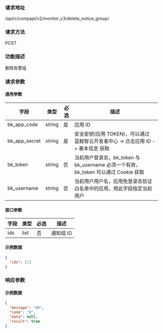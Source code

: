 
### 请求地址

/api/c/compapi/v2/monitor_v3/delete_notice_group/



### 请求方法

POST


### 功能描述

删除告警组

### 请求参数


#### 通用参数

| 字段 | 类型 | 必选 |  描述 |
|-----------|------------|--------|------------|
| bk_app_code  |  string    | 是 | 应用 ID     |
| bk_app_secret|  string    | 是 | 安全密钥(应用 TOKEN)，可以通过 蓝鲸智云开发者中心 -&gt; 点击应用 ID -&gt; 基本信息 获取 |
| bk_token     |  string    | 否 | 当前用户登录态，bk_token 与 bk_username 必须一个有效，bk_token 可以通过 Cookie 获取 |
| bk_username  |  string    | 否 | 当前用户用户名，应用免登录态验证白名单中的应用，用此字段指定当前用户 |

#### 接口参数

| 字段 | 类型 | 必选 | 描述     |
| ---- | ---- | ---- | -------- |
| ids  | list | 否   | 通知组 ID |

#### 示例数据

```json
{
  "ids": [1]
}
```

### 响应参数

#### 示例数据

```json
{
  "message": "OK",
  "code": "0",
  "data": null,
  "result": true
}
```